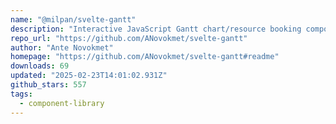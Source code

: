 ```yaml
---
name: "@milpan/svelte-gantt"
description: "Interactive JavaScript Gantt chart/resource booking component"
repo_url: "https://github.com/ANovokmet/svelte-gantt"
author: "Ante Novokmet"
homepage: "https://github.com/ANovokmet/svelte-gantt#readme"
downloads: 69
updated: "2025-02-23T14:01:02.931Z"
github_stars: 557
tags: 
  - component-library
---
```

